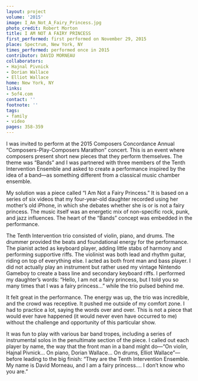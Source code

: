 ```yaml
---
layout: project
volume: '2015'
image: I_Am_Not_A_Fairy_Princess.jpg
photo_credit: Robert Morton
title: I AM NOT A FAIRY PRINCESS
first_performed: first performed on November 29, 2015
place: Spectrum, New York, NY
times_performed: performed once in 2015
contributor: DAVID MORNEAU
collaborators:
- Hajnal Pivnick
- Dorian Wallace
- Elliot Wallace
home: New York, NY
links:
- 5of4.com
contact: ''
footnote: ''
tags:
- family
- video
pages: 358-359
---
```


I was invited to perform at the 2015 Composers Concordance Annual “Composers-Play-Composers Marathon” concert. This is an event where composers present short new pieces that they perform themselves. The theme was “Bands” and I was partnered with three members of the Tenth Intervention Ensemble and asked to create a performance inspired by the idea of a band—as something different from a classical music chamber ensemble.

My solution was a piece called “I Am Not a Fairy Princess.” It is based on a series of six videos that my four-year-old daughter recorded using her mother’s old iPhone, in which she debates whether she is or is not a fairy princess. The music itself was an energetic mix of non-specific rock, punk, and jazz influences. The heart of the “Bands” concept was embedded in the performance.

The Tenth Intervention trio consisted of violin, piano, and drums. The drummer provided the beats and foundational energy for the performance. The pianist acted as keyboard player, adding little stabs of harmony and performing supportive riffs. The violinist was both lead and rhythm guitar, riding on top of everything else. I acted as both front man and bass player. I did not actually play an instrument but rather used my vintage Nintendo Gameboy to create a bass line and secondary keyboard riffs. I performed my daughter’s words: “Hello, I am not a fairy princess, but I told you so many times that I was a fairy princess…” while the trio pulsed behind me.

It felt great in the performance. The energy was up, the trio was incredible, and the crowd was receptive. It pushed me outside of my comfort zone. I had to practice a lot, saying the words over and over. This is not a piece that would ever have happened (it would never even have occurred to me) without the challenge and opportunity of this particular show.

It was fun to play with various bar band tropes, including a series of instrumental solos in the penultimate section of the piece. I called out each player by name, the way that the front man in a band might do—“On violin, Hajnal Pivnick… On piano, Dorian Wallace… On drums, Elliot Wallace”—before leading to the big finish: “They are the Tenth Intervention Ensemble. My name is David Morneau, and I am a fairy princess…. I don’t know who you are.”
